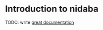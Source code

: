# Introduction to nidaba

TODO: write [great documentation](http://jacobian.org/writing/great-documentation/what-to-write/)
